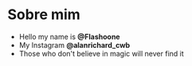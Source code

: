  # Sobre mim
- Hello my name is **@Flashoone**
- My Instagram **@alanrichard_cwb**
- Those who don't believe in magic will never find it
<!---
Flashoone/Flashoone is a ✨ special ✨ repository because its `README.md` (this file) appears on your GitHub profile.
You can click the Preview link to take a look at your changes.
--->
